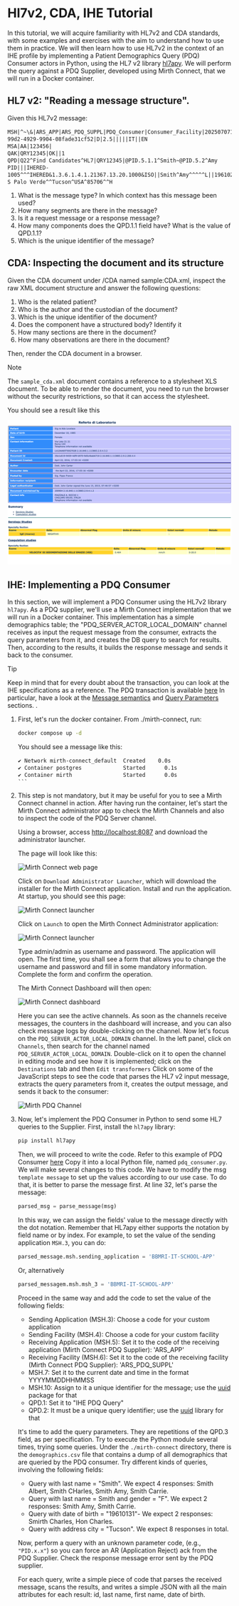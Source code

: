 # Hl7v2, CDA, IHE Tutorial

In this tutorial, we will acquire familiarity with HL7v2 and CDA standards, with some examples and 
exercises with the aim to understand how to use them in practice. 
We will then learn how to use HL7v2 in the context of an IHE profile by implementing a Patient Demographics Query (PDQ)
Consumer actors in Python, using the HL7 v2 library [hl7apy](https://github.com/crs4/hl7apy). We will perform the query against a 
PDQ Supplier, developed using Mirth Connect, that we will run in a Docker container.

## HL7 v2: "Reading a message structure".

Given this HL7v2 message:

```
MSH|^~\&|ARS_APP|ARS_PDQ_SUPPL|PDQ_Consumer|Consumer_Facility|20250707112234||RSP^K22^RSP_K21|7b1bf755-99d2-4929-9904-08fade31cf52|D|2.5|||||IT||EN
MSA|AA|123456|
QAK|QRY12345|OK||1
QPD|Q22^Find Candidates^HL7|QRY12345|@PID.5.1.1^Smith~@PID.5.2^Amy
PID|||IHERED-1005^^^IHERED&1.3.6.1.4.1.21367.13.20.1000&ISO||Smith^Amy^^^^^L||19610228|F|||5660 S Palo Verde^^Tucson^USA^85706^^H
```

1. What is the message type? In which context has this message been used?
1. How many segments are there in the message?
1. Is it a request message or a response message?
1. How many components does the QPD.1.1 field have? What is the value of QPD.1.1?
1. Which is the unique identifier of the message?

## CDA: Inspecting the document and its structure
Given the CDA document under /CDA named sample:CDA.xml, inspect the raw XML document 
structure and answer the following questions: 

1. Who is the related patient?
1. Who is the author and the custodian of the document?
1. Which is the unique identifier of the document?
1. Does the component have a structured body? Identify it 
1. How many sections are there in the document?
1. How many observations are there in the document?

Then, render the CDA document in a browser. 

> [!NOTE]
> The `sample_cda.xml` document contains a reference to a stylesheet XLS document.
> To be able to render the document, you need to run the browser without the security restrictions, so that it can access the stylesheet.

You should see a result like this

![CDA rendered](./CDA/rendering.png)


## IHE: Implementing a PDQ Consumer

In this section, we will implement a PDQ Consumer using the HL7v2 library `hl7apy`. As a PDQ supplier,
we'll use a Mirth Connect implementation that we will run in a Docker container. This implementation has
a simple demographics table; the "PDQ_SERVER_ACTOR_LOCAL_DOMAIN" channel receives as input
the request message from the consumer, extracts the query parameters from it, and 
creates the DB query to search for results. Then, according to the results, it builds the response 
message and sends it back to the consumer.

> [!TIP]
> Keep in mind that for every doubt about the transaction, you can look at the IHE specifications as a reference.
> The PDQ transaction is available [here](https://profiles.ihe.net/ITI/TF/Volume2/ITI-21.html)
> In particular, have a look at the  [Message semantics](https://profiles.ihe.net/ITI/TF/Volume2/ITI-21.html#3.21.4.1.2) and [Query Parameters](https://profiles.ihe.net/ITI/TF/Volume2/ITI-21.html#3.21.4.1.2.3) sections. 
> .

1. First, let's run the docker container. From ./mirth-connect, run:

   ```bash
   docker compose up -d 
   ```

   You should see a message like this:
   ```
   ✔ Network mirth-connect_default  Created    0.0s
   ✔ Container postgres             Started      0.1s
   ✔ Container mirth                Started      0.0s                                                                                                                                                 ```
   
3. This step is not mandatory, but it may be useful for you to see a Mirth Connect channel in action.
   After having run the container, let's start the Mirth Connect administrator app to check 
   the Mirth Channels and also to inspect the code of the PDQ Server channel.
   
   Using a browser, access [http://localhost:8087](http://localhost:8087) and download the administrator launcher.
   
   The page will look like this:
   
   ![Mirth Connect web page](./mirth-connect/img/mirth_web_page.png)

   Click on `Download Administrator Launcher`, which will download the installer for the Mirth Connect
   application. Install and run the application. At startup, you should see this page:

   ![Mirth Connect launcher](./mirth-connect/img/mirth-connect-launcher.png)

   Click on `Launch` to open the Mirth Connect Administrator application:
    
   ![Mirth Connect launcher](./mirth-connect/img/mirth-connect-login.png)

   Type admin/admin as username and password. The application will open. The first time, you
   shall see a form that allows you to change the username and password and fill in some mandatory
   information. Complete the form and confirm the operation.
   
   The Mirth Connect Dashboard will then open:

   ![Mirth Connect dashboard](./mirth-connect/img/mirth-connect-dashboard.png)

   Here you can see the active channels. As soon as the channels receive messages, the counters 
   in the dashboard will increase, and you can also check message logs by double-clicking on the channel. 
   Now let's focus on the `PDQ_SERVER_ACTOR_LOCAL_DOMAIN` channel. In the left panel, click on `Channels`, 
   then search for the channel named `PDQ_SERVER_ACTOR_LOCAL_DOMAIN`. Double-click on it to open the channel 
   in editing mode and see how it is implemented; click on the `Destinations` tab and then `Edit transformers`
   Click on some of the JavaScript steps to see the code that parses the HL7 v2 input message, extracts the
   query parameters from it, creates the output message, and sends it back to the consumer:
               
   ![Mirth PDQ Channel](./mirth-connect/img/mirth-pdq-channel.png)

   
5. Now, let's implement the PDQ Consumer in Python to send some HL7 queries to the Supplier.
   First, install the `hl7apy` library:

   ```bash
   pip install hl7apy
   ```
   
   Then, we will proceed to write the code. Refer to this example of PDQ Consumer [here](https://github.com/crs4/hl7apy/blob/develop/examples/iti_21/client.py)
   Copy it into a local Python file, named `pdq_consumer.py`.
   We will make several changes to this code. We have to modify the msg `template message` to set up
   the values according to our use case. To do that, it is better to parse the message first. 
   At line 32, let's parse the message:

   ```python
   parsed_msg = parse_message(msg)
   ```

   In this way, we can assign the fields' value to the message directly with the dot notation. Remember
   that HL7apy either supports the notation by field name or by index. For example, to set the value
   of the sending application `MSH.3`, you can do:

   ```python
   parsed_message.msh.sending_application = 'BBMRI-IT-SCHOOL-APP'
   ```

   Or, alternatively
   
   ```python
   parsed_messagem.msh.msh_3 = 'BBMRI-IT-SCHOOL-APP'
   ```
   
   Proceed in the same way and add the code to set the value of the following fields:
   - Sending Application (MSH.3): Choose a code for your custom application
   - Sending Facility (MSH.4): Choose a code for your custom facility
   - Receiving Application (MSH.5): Set it to the code of the receiving application (Mirth Connect PDQ Supplier): 'ARS_APP'
   - Receiving Facility (MSH.6): Set it to the code of the receiving facility (Mirth Connect PDQ Supplier): 'ARS_PDQ_SUPPL'
   - MSH.7: Set it to the current date and time in the format YYYYMMDDHHMMSS
   - MSH.10: Assign to it a unique identifier for the message; use the [uuid](https://docs.python.org/3/library/uuid.html) package for that
   - QPD.1: Set it to "IHE PDQ Query"
   - QPD.2: It must be a unique query identifier; use the [uuid](https://docs.python.org/3/library/uuid.html) library for that
   
   It's time to add the query parameters. They are repetitions of the QPD.3 field, as per specification. 
   Try to execute the Python module several times, trying some queries. Under the `./mirth-connect` directory, there is 
   the `demographics.csv` file that contains a dump of all demographics that are queried by the PDQ consumer. 
   Try different kinds of queries, involving the following fields:

   - Query with last name = "Smith". We expect 4 responses: Smith Albert, Smith CHarles, Smith Amy, Smith Carrie.
   - Query with last name = Smith and gender = "F". We expect 2 responses: Smith Amy, Smith Carrie.
   - Query with date of birth = "19610131"- We expect 2 responses: Smirth Charles, Hon Charles.
   - Query with address city = "Tucson". We expect 8 responses in total.
   
   Now, perform a query with an unknown parameter code, (e.g., `"PID.x.x"`) so you can force an AR (Application Reject) ack from the PDQ Supplier. 
   Check the response message error sent by the PDQ supplier.
   
   For each query, write a simple piece of code that parses the received message, scans the results, and
   writes a simple JSON with all the main attributes for each result: id, last name, first name, date of birth.
